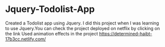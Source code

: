 # Jquery-Todolist-App
Created a Todolist app using Jquery. I did this project when I was learning to use Jquery.You can check the project deployed on netflix by clicking on the link Used animation effects in the project
https://determined-haibt-17b3cc.netlify.com/
